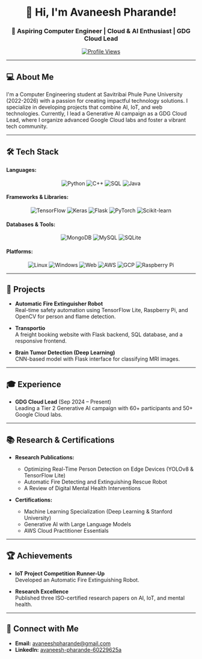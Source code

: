  <div align="center">
  
# 👋 Hi, I'm Avaneesh Pharande!

### 🚀 Aspiring Computer Engineer | Cloud & AI Enthusiast | GDG Cloud Lead

[![Profile Views](https://komarev.com/ghpvc/?username=avaneesh-05&label=Profile%20Views&color=0e75b6&style=flat)](https://github.com/avaneesh-05)

</div>

---

## 💻 About Me

I'm a Computer Engineering student at Savitribai Phule Pune University (2022-2026) with a passion for creating impactful technology solutions. I specialize in developing projects that combine AI, IoT, and web technologies. Currently, I lead a Generative AI campaign as a GDG Cloud Lead, where I organize advanced Google Cloud labs and foster a vibrant tech community.

---

## 🛠️ Tech Stack

#### **Languages:**
<p align="center">
  <img src="https://img.shields.io/badge/Python-3776AB?style=for-the-badge&logo=python&logoColor=white" alt="Python" />
  <img src="https://img.shields.io/badge/C++-00599C?style=for-the-badge&logo=c%2B%2B&logoColor=white" alt="C++" />
  <img src="https://img.shields.io/badge/SQL-4479A1?style=for-the-badge&logo=mysql&logoColor=white" alt="SQL" />
  <img src="https://img.shields.io/badge/Java-007396?style=for-the-badge&logo=java&logoColor=white" alt="Java" />
</p>

#### **Frameworks & Libraries:**
<p align="center">
  <img src="https://img.shields.io/badge/TensorFlow-FF6F00?style=for-the-badge&logo=tensorflow&logoColor=white" alt="TensorFlow" />
  <img src="https://img.shields.io/badge/Keras-D00000?style=for-the-badge&logo=keras&logoColor=white" alt="Keras" />
  <img src="https://img.shields.io/badge/Flask-000000?style=for-the-badge&logo=flask&logoColor=white" alt="Flask" />
  <img src="https://img.shields.io/badge/PyTorch-EE4C2C?style=for-the-badge&logo=pytorch&logoColor=white" alt="PyTorch" />
  <img src="https://img.shields.io/badge/Scikit--learn-F7931E?style=for-the-badge&logo=scikitlearn&logoColor=white" alt="Scikit-learn" />
</p>

#### **Databases & Tools:**
<p align="center">
  <img src="https://img.shields.io/badge/MongoDB-47A248?style=for-the-badge&logo=mongodb&logoColor=white" alt="MongoDB" />
  <img src="https://img.shields.io/badge/MySQL-4479A1?style=for-the-badge&logo=mysql&logoColor=white" alt="MySQL" />
  <img src="https://img.shields.io/badge/SQLite-003B57?style=for-the-badge&logo=sqlite&logoColor=white" alt="SQLite" />
</p>

#### **Platforms:**
<p align="center">
  <img src="https://img.shields.io/badge/Linux-FCC624?style=for-the-badge&logo=linux&logoColor=black" alt="Linux" />
  <img src="https://img.shields.io/badge/Windows-0078D6?style=for-the-badge&logo=windows&logoColor=white" alt="Windows" />
  <img src="https://img.shields.io/badge/Web-4285F4?style=for-the-badge&logo=googlechrome&logoColor=white" alt="Web" />
  <img src="https://img.shields.io/badge/AWS-232F3E?style=for-the-badge&logo=amazon-aws&logoColor=white" alt="AWS" />
  <img src="https://img.shields.io/badge/GCP-4285F4?style=for-the-badge&logo=google-cloud&logoColor=white" alt="GCP" />
  <img src="https://img.shields.io/badge/RaspberryPi-A22846?style=for-the-badge&logo=raspberry-pi&logoColor=white" alt="Raspberry Pi" />
</p>

---

## 🚀 Projects

- **Automatic Fire Extinguisher Robot**  
  Real-time safety automation using TensorFlow Lite, Raspberry Pi, and OpenCV for person and flame detection.

- **Transportio**  
  A freight booking website with Flask backend, SQL database, and a responsive frontend.

- **Brain Tumor Detection (Deep Learning)**  
  CNN-based model with Flask interface for classifying MRI images.

---

## 🎓 Experience

- **GDG Cloud Lead** (Sep 2024 – Present)  
  Leading a Tier 2 Generative AI campaign with 60+ participants and 50+ Google Cloud labs.

---

## 📚 Research & Certifications

- **Research Publications:**
  - Optimizing Real-Time Person Detection on Edge Devices (YOLOv8 & TensorFlow Lite)
  - Automatic Fire Detecting and Extinguishing Rescue Robot
  - A Review of Digital Mental Health Interventions

- **Certifications:**
  - Machine Learning Specialization (Deep Learning & Stanford University)
  - Generative AI with Large Language Models
  - AWS Cloud Practitioner Essentials

---

## 🏆 Achievements

- **IoT Project Competition Runner-Up**  
  Developed an Automatic Fire Extinguishing Robot.

- **Research Excellence**  
  Published three ISO-certified research papers on AI, IoT, and mental health.

---

## 💌 Connect with Me

- **Email:** [avaneeshpharande@gmail.com](mailto:avaneeshpharande@gmail.com)
- **LinkedIn:** [avaneesh-pharande-60229625a](https://www.linkedin.com/in/avaneesh-pharande-60229625a)
